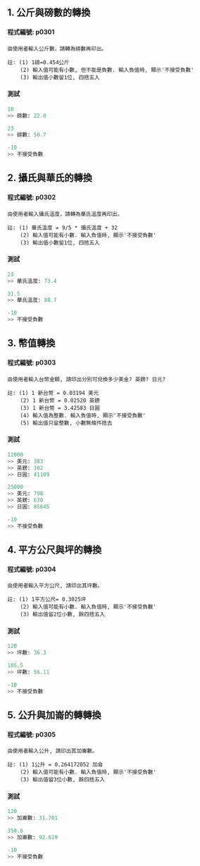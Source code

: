 
## 1. 公斤與磅數的轉換

#### 程式編號: p0301 <p/>
```
由使用者輸入公斤數，請轉為磅數再印出。

註: (1) 1磅=0.454公斤
    (2) 輸入值可能有小數, 但不能是負數. 輸入負值時, 顯示'不接受負數'
    (3) 輸出值小數留1位, 四捨五入
```

#### 測試
``` python
10
>> 磅數: 22.0

23
>> 磅數: 50.7

-10
>> 不接受負數
```

## 2. 攝氏與華氏的轉換

#### 程式編號: p0302 <p/>
```
由使用者輸入攝氏溫度，請轉為華氏溫度再印出。

註: (1) 華氏溫度 = 9/5 * 攝氏溫度 + 32
    (2) 輸入值可能有小數. 輸入負值時, 顯示'不接受負數'
    (3) 輸出值小數留1位, 四捨五入
```

#### 測試
``` python
23
>> 華氏溫度: 73.4

31.5
>> 華氏溫度: 88.7

-10
>> 不接受負數
```



## 3. 幣值轉換

#### 程式編號: p0303 <p/>
```
由使用者輸入台幣金額, 請印出分別可兌換多少美金? 英鎊? 日元?

註: (1) 1 新台幣 = 0.03194 美元
    (2) 1 新台幣 = 0.02520 英鎊
    (3) 1 新台幣 = 3.42583 日圓
    (4) 輸入值為整數. 輸入負值時, 顯示'不接受負數'
    (5) 輸出值只留整數, 小數無條件捨去
```

#### 測試
``` python
12000
>> 美元: 383
>> 英鎊: 302
>> 日圓: 41109

25000
>> 美元: 798
>> 英鎊: 630
>> 日圓: 85645

-10
>> 不接受負數
```


## 4. 平方公尺與坪的轉換

#### 程式編號: p0304 <p/>
```
由使用者輸入平方公尺, 請印出其坪數。

註: (1) 1平方公尺= 0.3025坪
    (2) 輸入值可能有小數. 輸入負值時, 顯示'不接受負數'
    (3) 輸出值留2位小數, 餘四捨五入
```

#### 測試
``` python
120
>> 坪數: 36.3

185.5
>> 坪數: 56.11

-10
>> 不接受負數
```

## 5. 公升與加崙的轉轉換

#### 程式編號: p0305 <p/>
```
由使用者輸入公升, 請印出其加崙數。

註: (1) 1公升 = 0.264172052 加侖
    (2) 輸入值可能有小數. 輸入負值時, 顯示'不接受負數'
    (3) 輸出值留3位小數, 餘四捨五入
```

#### 測試
``` python
120
>> 加崙數: 31.701

350.6
>> 加崙數: 92.619

-10
>> 不接受負數
```
